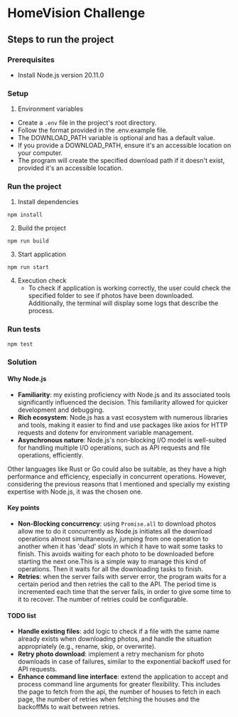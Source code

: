 # HomeVision Challenge

## Steps to run the project

### Prerequisites

- Install Node.js version 20.11.0

### Setup

1. Environment variables

- Create a `.env` file in the project's root directory.
- Follow the format provided in the .env.example file.
- The DOWNLOAD_PATH variable is optional and has a default value.
- If you provide a DOWNLOAD_PATH, ensure it's an accessible location on your computer.
- The program will create the specified download path if it doesn't exist, provided it's an accessible location.

### Run the project

1. Install dependencies

```
npm install
```

2. Build the project

```
npm run build
```

3. Start application

```
npm run start
```

4. Execution check
   - To check if application is working correctly, the user could check the specified folder to see if photos have been downloaded. Additionally, the terminal will display some logs that describe the process.

### Run tests

```
npm test
```

### Solution

#### Why Node.js

- **Familiarity**: my existing proficiency with Node.js and its associated tools significantly influenced the decision. This familiarity allowed for quicker development and debugging.
- **Rich ecosystem**: Node.js has a vast ecosystem with numerous libraries and tools, making it easier to find and use packages like axios for HTTP requests and dotenv for environment variable management.
- **Asynchronous nature**: Node.js's non-blocking I/O model is well-suited for handling multiple I/O operations, such as API requests and file operations, efficiently.

Other languages like Rust or Go could also be suitable, as they have a high performance and efficiency, especially in concurrent operations. However, considering the previous reasons that I mentioned and specially my existing expertise with Node.js, it was the chosen one.

#### Key points

- **Non-Blocking concurrency**: using `Promise.all` to download photos allow me to do it concurrently as Node.js initiates all the download operations almost simultaneously, jumping from one operation to another when it has 'dead' slots in which it have to wait some tasks to finish. This avoids waiting for each photo to be downloaded before starting the next one.This is a simple way to manage this kind of operations. Then it waits for all the downloading tasks to finish.
- **Retries**: when the server fails with server error, the program waits for a certain period and then retries the call to the API. The period time is incremented each time that the server fails, in order to give some time to it to recover. The number of retries could be configurable.

#### TODO list

- **Handle existing files**: add logic to check if a file with the same name already exists when downloading photos, and handle the situation appropriately (e.g., rename, skip, or overwrite).
- **Retry photo download**: implement a retry mechanism for photo downloads in case of failures, similar to the exponential backoff used for API requests.
- **Enhance command line interface**: extend the application to accept and process command line arguments for greater flexibility. This includes the page to fetch from the api, the number of houses to fetch in each page, the number of retries when fetching the houses and the backoffMs to wait between retries.
